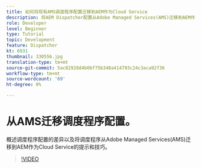 ```yaml
---
title: 如何将现有AMS调度程序配置迁移到AEM作为Cloud Service
description: 将AEM Dispatcher配置从Adobe Managed Services(AMS)迁移到AEM作为Cloud Service的提示与技巧。
role: Developer
level: Beginner
type: Tutorial
topic: Development
feature: Dispatcher
kt: 6931
thumbnail: 330556.jpg
translation-type: tm+mt
source-git-commit: 5ac82928d4b0bf75b348a414793c24c3aca92f36
workflow-type: tm+mt
source-wordcount: '69'
ht-degree: 0%

---
```



# 从AMS迁移调度程序配置。

概述调度程序配置的差异以及将调度程序从Adobe Managed Services(AMS)迁移到AEM作为Cloud Service的提示和技巧。

>[!VIDEO](https://video.tv.adobe.com/v/330556/?quality=12&learn=on)